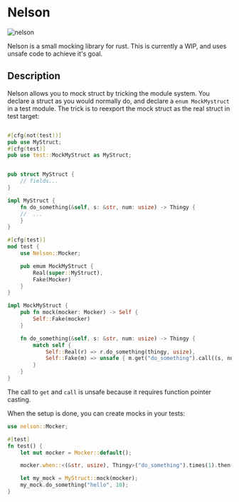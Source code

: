 # Nelson

![nelson](https://user-images.githubusercontent.com/28804882/151344758-c89eb3a3-e82f-4f01-845f-e5ed8817150a.jpeg)

Nelson is a small mocking library for rust. This is currently a WIP, and uses unsafe code to achieve it's goal.

## Description

Nelson allows you to mock struct by tricking the module system. You declare a struct as you would normally do, and declare a `enum MockMystruct` in a test module. The trick is to reexport the mock struct as the real struct in test target:

```rust

#[cfg(not(test))]
pub use MyStruct;
#[cfg(test)]
pub use test::MockMyStruct as MyStruct;


pub struct MyStruct {
	// fields...
}

impl MyStruct {
	fn do_something(&self, s: &str, num: usize) -> Thingy {
	//	...
	}
}

#[cfg(test)]
mod test {
	use Nelson::Mocker;

	pub emum MockMyStruct {
		Real(super::MyStruct),
		Fake(Mocker)
	}
}

impl MockMyStruct {
	pub fn mock(mocker: Mocker) -> Self {
		Self::Fake(mocker)
	}

	fn do_something(&self, s: &str, num: usize) -> Thingy {
		match self {
			Self::Real(r) => r.do_something(thingy, usize),
			Self::Fake(m) => unsafe { m.get("do_something").call((s, num)),
		}
	}
}
```

The call to `get` and `call` is unsafe because it requires function pointer casting.

When the setup is done, you can create mocks in your tests:

```rust
use nelson::Mocker;

#[test]
fn test() {
	let mut mocker = Mocker::default();

	mocker.when::<(&str, usize), Thingy>("do_something").times(1).then(|(s, num)| Thingy);

	let my_mock = MyStruct::mock(mocker);
	my_mock.do_something("hello", 10);
}
```
